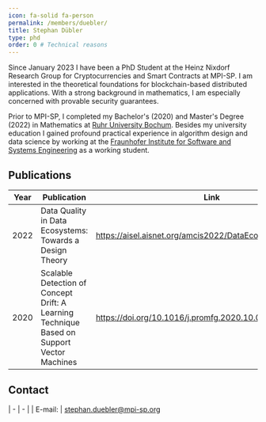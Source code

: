 ```yaml
---
icon: fa-solid fa-person
permalink: /members/duebler/
title: Stephan Dübler
type: phd
order: 0 # Technical reasons
---
```



Since January 2023 I have been a PhD Student at the Heinz Nixdorf Research Group for Cryptocurrencies and Smart Contracts at MPI-SP.
I am interested in the theoretical foundations for blockchain-based distributed applications. With a strong background in mathematics, I am especially concerned with provable security guarantees.

Prior to MPI-SP, I completed my Bachelor's (2020) and Master's Degree (2022) in Mathematics at [Ruhr University Bochum](https://www.ruhr-uni-bochum.de/en). 
Besides my university education I gained profound practical experience in algorithm design and data science by working at the [Fraunhofer Institute for Software and Systems Engineering](https://www.isst.fraunhofer.de/en.html) as a working student. 

## Publications

|Year|Publication|Link|
|----|-----------|----|
|2022| Data Quality in Data Ecosystems: Towards a Design Theory | https://aisel.aisnet.org/amcis2022/DataEcoSys/DataEcoSys/3 |
|2020|  Scalable Detection of Concept Drift: A Learning Technique Based on Support Vector Machines | https://doi.org/10.1016/j.promfg.2020.10.057 |

## Contact

| - | - |
| E-mail: | [stephan.duebler@mpi-sp.org](mailto:stephan.duebler@mpi-sp.org)